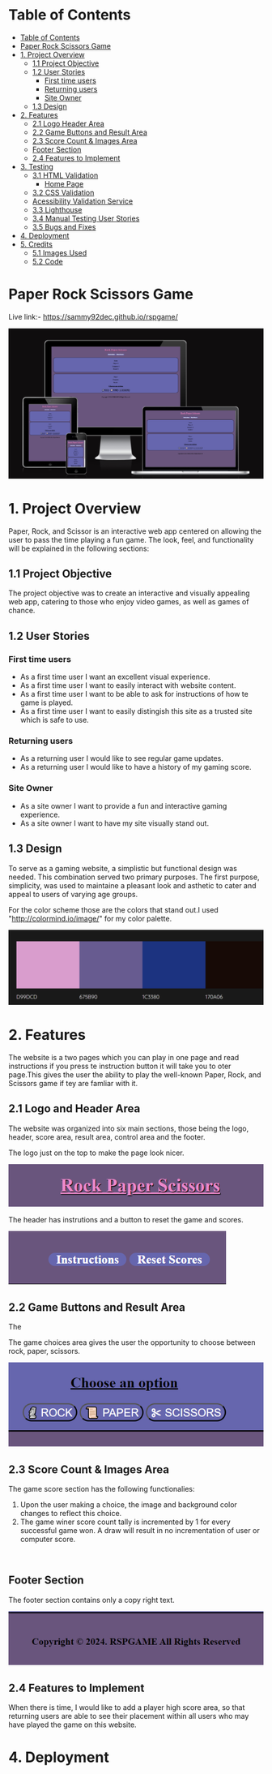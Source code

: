 # Table of Contents

- [Table of Contents](#table-of-contents)
- [Paper Rock Scissors Game](#paper-rock-scissors-game)
- [1. Project Overview](#1-project-overview)
  - [1.1 Project Objective](#11-project-objective)
  - [1.2 User Stories](#12-user-stories)
    - [First time users](#first-time-users)
    - [Returning users](#returning-users)
    - [Site Owner](#site-owner)
  - [1.3 Design](#13-design)
- [2. Features](#2-features)
  - [2.1 Logo Header Area](#21-header-area)
  - [2.2 Game Buttons and Result Area](#22-game-choices-area)
  - [2.3 Score Count \& Images Area](#23-score-count--images-area)
  - [Footer Section](#footer-section)
  - [2.4 Features to Implement](#24-features-to-implement)
- [3. Testing](#3-testing)
  - [3.1 HTML Validation](#31-html-validation)
    - [Home Page](#home-page)
  - [3.2 CSS Validation](#32-css-validation)
  - [Acessibility Validation Service](#acessibility-validation-service)
  - [3.3 Lighthouse](#33-lighthouse)
  - [3.4 Manual Testing User Stories](#34-manual-testing-user-stories)
  - [3.5 Bugs and Fixes](#35-bugs-and-fixes)
- [4. Deployment](#4-deployment)
- [5. Credits](#5-credits)
  - [5.1 Images Used](#51-images-used)
  - [5.2 Code](#52-code)

# Paper Rock Scissors Game

Live link:- https://sammy92dec.github.io/rspgame/

<img src="assets/images/responsive.png">

# 1. Project Overview

Paper, Rock, and Scissor is an interactive web app centered on allowing the user to pass the time playing a fun game. The look, feel, and functionality will be explained in the following sections:

## 1.1 Project Objective

The project objective was to create an interactive and visually appealing web app, catering to those who enjoy video games, as well as games of chance.

## 1.2 User Stories

### First time users

- As a first time user I want an excellent visual experience.
- As a first time user I want to easily interact with website content.
- As a first time user I want to be able to ask for instructions of how te game is played.
- As a first time user I want to easily distingish this site as a trusted site which is safe to use.

### Returning users

- As a returning user I would like to see regular game updates.
- As a returning user I would like to have a history of my gaming score.

### Site Owner

- As a site owner I want to provide a fun and interactive gaming experience.
- As a site owner I want to have my site visually stand out.

## 1.3 Design

To serve as a gaming website, a simplistic but functional design was needed. This combination served two primary purposes. The first purpose, simplicity, was used to maintaine a pleasant look and asthetic to cater and appeal to users of varying age groups.

For the color scheme those are the colors that stand out.I used "http://colormind.io/image/" for my color palette.

<img src="assets/images/color template.png">

# 2. Features

The website is a two pages which you can play in one page and read instructions if you press te instruction button it will take you to oter page.This gives the user the ability to play the well-known Paper, Rock, and Scissors game if tey are famliar with it.

## 2.1 Logo and Header Area

The website was organized into six main sections, those being the logo, header, score area, result area, control area and the footer.

The logo just on the top to make the page look nicer.

<img src="assets/images/logo.png">

The header has instrutions and a button to reset the game and scores.

<img src="assets/images/header.png">

## 2.2 Game Buttons and Result Area

The 

The game choices area gives the user the opportunity to choose between rock, paper, scissors.

<img src="assets/images/buttons.png">

## 2.3 Score Count & Images Area

The game score section has the following functionalies:<br>

  1. Upon the user making a choice, the image and background color changes to reflect this choice.
  2. The game winer score count tally is incremented by 1 for every successful game won. A draw will result in no incrementation of user or computer score.

<img src="">

## Footer Section

The footer section contains only a copy right text.

<img src="assets/images/footer.png">

## 2.4 Features to Implement

When there is time, I would like to add a player high score area, so that returning users are able to see their placement within all users who may have played the game on this website.



<!--
# 3. Testing

## 3.1 HTML Validation

All documents were validated using the free W3C Markup validation service. A majority of initial errors received pertained to the H2 statements having missing closing statements due to re-editing certain lines of code.

<img src="assets/images/screenshot-validator.w3.org-2022.12.18-17_16_23_HTML.png">

Chrome development tools, as well as Firefox development tools where used to view the site behavior for functionality.


### Home Page

<img src="assets/images/homepage1.png">

## 3.2 CSS Validation

<!--To validate the site CSS, the site CSS file was uploaded to the W3C Jigsaw validation service. The first attempt indicated a CSS rule regarding max-width that had to be altered to return back an error free test result. 

<img src="#">

## Acessibility Validation Service

The Wave web accessibility evaluation tool was used to ensure that the site passed the industry-standard accessibility criteria. The results indicated no errors and good site structure.

<img src="#">

## 3.3 Lighthouse

The Lighthouse performance app was used to test the website performance.
<hr>

<img src="#">

JsHint version 2.13.6 was used to test the javascript for the site and did not return any major issues that needed to be addressed within this iteration of the game. 

<img src="#">
-->

# 4. Deployment
<!--
This website was developed using Gitpod, via the gitpod/github applications and repositories. The following steps were taken:

    1. Navigate to the Benjamin Banneker githup repository
    2. Select the settings tab
    3. Select Pages within the left navigation payne
    4. Select the deploy from branch (main branch) under source
    5. Upon succesful completion of the app and refresh of page the link is displayed

   You may view the Github repository by clicking <a href="https://github.com/ericjonesdev/rock-paper-scissors">here</a>.

# 5. Credits

## 5.1 Images Used

   The following URLs are the sources of images:

https://unsplash.com/@imanitor?utm_source=unsplash&utm_medium=referral&utm_content=creditCopyText

three friends by cottonbro studio: https://www.pexels.com/photo/friends-playing-together-10506091/

https://www.freeimages.com/download/rock-paper-scissors-1238146

## 5.2 Code

The following github respository was used as a template upon which this website was built:
https://github.com/kubowania/rock-paper-scissors-x3/blob/main/rock-paper-scissors-examples/rock-paper-scissors-example-1/app.js
-->